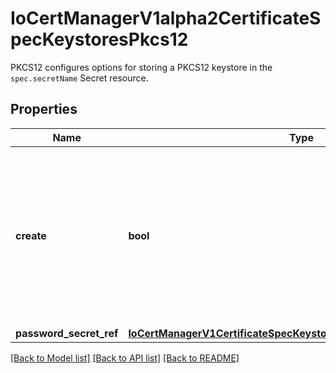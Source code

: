 # IoCertManagerV1alpha2CertificateSpecKeystoresPkcs12

PKCS12 configures options for storing a PKCS12 keystore in the `spec.secretName` Secret resource.
## Properties
Name | Type | Description | Notes
------------ | ------------- | ------------- | -------------
**create** | **bool** | Create enables PKCS12 keystore creation for the Certificate. If true, a file named &#x60;keystore.p12&#x60; will be created in the target Secret resource, encrypted using the password stored in &#x60;passwordSecretRef&#x60;. The keystore file will only be updated upon re-issuance. | 
**password_secret_ref** | [**IoCertManagerV1CertificateSpecKeystoresPkcs12PasswordSecretRef**](IoCertManagerV1CertificateSpecKeystoresPkcs12PasswordSecretRef.md) |  | 

[[Back to Model list]](../README.md#documentation-for-models) [[Back to API list]](../README.md#documentation-for-api-endpoints) [[Back to README]](../README.md)


